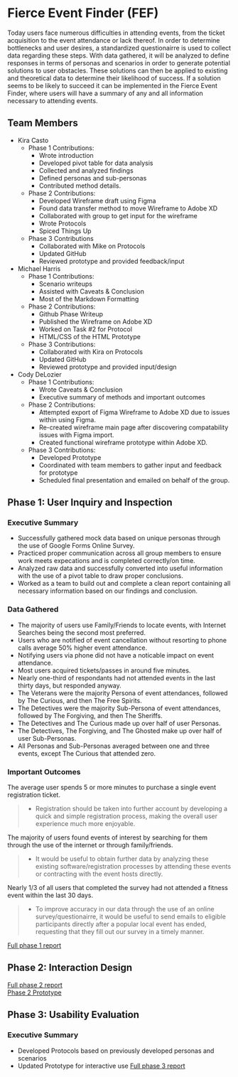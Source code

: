 # Fierce Event Finder (FEF)

Today users face numerous difficulties in attending events, from the ticket acquisition to the event attendance or lack thereof. In order to determine bottlenecks and user desires, a standardized questionairre is used to collect data regarding these steps. With data gathered, it will be analyzed to define responses in terms of personas and scenarios in order to generate potential solutions to user obstacles. These solutions can then be applied to existing and theoretical data to determine their likelihood of success. If a solution seems to be likely to succeed it can be implemented in the Fierce Event Finder, where users will have a summary of any and all information necessary to attending events.

## Team Members

* Kira Casto
  * Phase 1 Contributions:
    * Wrote introduction
    * Developed pivot table for data analysis
    * Collected and analyzed findings
    * Defined personas and sub-personas
    * Contributed method details.
  * Phase 2 Contributions:
    * Developed Wireframe draft using Figma
    * Found data transfer method to move Wireframe to Adobe XD
    * Collaborated with group to get input for the wireframe
    * Wrote Protocols
    * Spiced Things Up
  * Phase 3 Contributions
    * Collaborated with Mike on Protocols
    * Updated GitHub
    * Reviewed prototype and provided feedback/input
* Michael Harris
  * Phase 1 Contributions:
    * Scenario writeups
    * Assisted with Caveats & Conclusion
    * Most of the Markdown Formatting
  * Phase 2 Contributions:
    * Github Phase Writeup
    * Published the Wireframe on Adobe XD
    * Worked on Task #2 for Protocol
    * HTML/CSS of the HTML Prototype
  * Phase 3 Contributions:
    * Collaborated with Kira on Protocols
    * Updated GitHub
    * Reviewed prototype and provided input/design
* Cody DeLozier
  * Phase 1 Contributions:
    * Wrote Caveats & Conclusion
    * Executive summary of methods and important outcomes
  * Phase 2 Contributions:
    * Attempted export of Figma Wireframe to Adobe XD due to issues within using Figma.
    * Re-created wireframe main page after discovering compatability issues with Figma import.
    * Created functional wireframe prototype within Adobe XD.
  * Phase 3 Contributions:
    * Developed Prototype
    * Coordinated with team members to gather input and feedback for prototype
    * Scheduled final presentation and emailed on behalf of the group.

## Phase 1: User Inquiry and Inspection

### Executive Summary
* Successfully gathered mock data based on unique personas through the use of Google Forms Online Survey.
* Practiced proper communication across all group members to ensure work meets expecations and is completed correctly/on time.
* Analyzed raw data and successfully converted into useful information with the use of a pivot table to draw proper conclusions.
* Worked as a team to build out and complete a clean report containing all necessary information based on our findings and conclusion.

### Data Gathered
* The majority of users use Family/Friends to locate events, with Internet Searches being the second most preferred.
* Users who are notified of event cancellation without resorting to phone calls average 50% higher event attendance.
* Notifying users via phone did not have a noticable impact on event attendance.
* Most users acquired tickets/passes in around five minutes.
* Nearly one-third of respondants had not attended events in the last thirty days, but responded anyway.
* The Veterans were the majority Persona of event attendances, followed by The Curious, and then The Free Spirits.
* The Detectives were the majority Sub-Persona of event attendances, followed by The Forgiving, and then The Sheriffs.
* The Detectives and The Curious made up over half of user Personas.
* The Detectives, The Forgiving, and The Ghosted make up over half of user Sub-Personas.
* All Personas and Sub-Personas averaged between one and three events, except The Curious that attended zero.

### Important Outcomes
The average user spends 5 or more minutes to purchase a single event registration ticket.
> * Registration should be taken into further account by developing a quick and simple registration process, making the overall user experience much more enjoyable.

The majority of users found events of interest by searching for them through the use of the internet or through family/friends.
> * It would be useful to obtain further data by analyzing these existing software/registration processes by attending these events or contracting with the event hosts directly.

Nearly 1/3 of all users that completed the survey had not attended a fitness event within the last 30 days.
> * To improve accuracy in our data through the use of an online survey/questionairre, it would be useful to send emails to eligible participants directly after a popular local event has ended, requesting that they fill out our survey in a timely manner.

[Full phase 1 report](phase1/)

## Phase 2: Interaction Design

[Full phase 2 report](phase2/)  
[Phase 2 Prototype](Prototype/)

## Phase 3: Usability Evaluation
### Executive Summary
* Developed Protocols based on previously developed personas and scenarios
* Updated Prototype for interactive use
[Full phase 3 report](phase3/)
